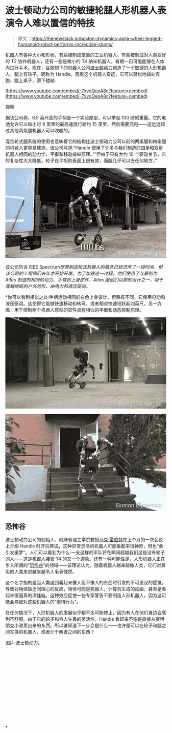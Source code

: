 # 波士顿动力公司的敏捷轮腿人形机器人表演令人难以置信的特技

> 原文：<https://thenewstack.io/boston-dynamics-agile-wheel-legged-humanoid-robot-performs-incredible-stunts/>

机器人有各种大小和形状，有些被制成笨重的工业机器人，有些被制成对人类友好的 T2 协作机器人，还有一些是微小的 T4 纳米机器人，有朝一日可能能够在人体内进行手术。现在，谷歌旗下的机器人公司[波士顿动力](http://www.bostondynamics.com/)创造了一个敏捷的人形机器人，腿上有轮子，昵称为 Handle。观看这个机器人奇迹，它可以轻松地四处奔跑、跳上桌子、滑下楼梯:

[https://www.youtube.com/embed/-7xvqQeoA8c?feature=oembed](https://www.youtube.com/embed/-7xvqQeoA8c?feature=oembed)

视频

据该公司称，6.5 英尺高的手柄是一个实验原型，可以举起 100 磅的重量。它的电池允许它以每小时 9 英里的最高速度行驶约 15 英里，然后需要充电——这远远超过其他两条腿机器人可以吹嘘的。

混合轮式腿系统的使用也意味着它的结构比波士顿动力公司以前的两条腿和四条腿的机器人更容易建造。该公司写道:“Handle 使用了许多与我们制造的四足和双足机器人相同的动力学、平衡和移动操纵原理。”“但由于只有大约 10 个驱动关节，它的复杂性大大降低。轮子在平坦的表面上很有效，而腿几乎可以去任何地方。”

![](img/0cd83797387d3e38bd1f90ef2fc3ca42.png)

该公司告诉 IEEE Spectrum[](http://spectrum.ieee.org/automaton/robotics/humanoids/boston-dynamics-handle-robot)*尽管制造轮式机器人的概念已经流传了一段时间，但该公司的工程师们去年才开始开发。为了加速这一过程，他们使用了与最初为 Atlas 制造的相同的动力、手臂和上身部件，Atlas 是他们以前的设计之一，用于穿越崎岖的户外地形，由电力和液压驱动。*

 *你可以看到相似之处:手柄运动相同的白色上身设计，但略有不同，它使用电动和液压驱动。这使得它能够快速移动和转弯，或者相对快速地跃起四英尺。另一方面，用于控制两个机器人原型的软件具有相似的平衡和动态控制原理。

![](img/94b6ad1dabc5446168bd09f6818831b5.png)

![](img/87de27d09e8b47e476aa89c6d5648988.png)

## 恐怖谷

波士顿动力公司的创始人、前麻省理工学院教授[马克·雷伯特](https://www.linkedin.com/in/marc-raibert-a520b9119/)在上个月的一次会议上介绍 Handle 时开玩笑说，这种异常灵活的机器人可能看起来很神奇，但也“会引发噩梦”。人们可以看到为什么:一支这样的军队将在瞬间超越我们这些没有轮子的人——这是机器人接管 T4 的又一个迹象。还有一种可能性是，人形机器人正在步入所谓的“[恐怖谷](https://en.wikipedia.org/wiki/Uncanny_valley)”的领域——该理论认为，随着机器人越来越像人类，它们对真实的人类来说越来越令人毛骨悚然。

这个名字指的是当人类遇到看起来像人但不像人的东西时引发的不可思议的感觉，导致对物体缺乏同理心的反应，物体可能是机器人，计算机生成的动画，甚至是看起来很逼真的洋娃娃。这种效应促使一些专家警告不要制造人形机器人，因为这可能会导致对这些机器人的“虐待行为”。

在任何情况下，人形机器人的发展似乎都不太可能停止，因为有人在他们身边会感到不舒服。由于它的轮子和令人生畏的灵活性，Handle 看起来不像是直接从赛博朋克小说里出来的东西。所以谁知道下一步会是什么——也许是可以在轮子和腿之间互换的机器人，或者介于两者之间的东西？

图片:波士顿动力。

<svg xmlns:xlink="http://www.w3.org/1999/xlink" viewBox="0 0 68 31" version="1.1"><title>Group</title> <desc>Created with Sketch.</desc></svg>*